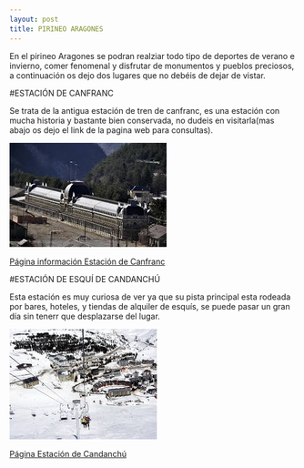 ```yaml
---
layout: post
title: PIRINEO ARAGONES
---
```



En el pirineo Aragones se podran realziar todo tipo de deportes de verano e invierno, comer fenomenal y disfrutar de monumentos y pueblos preciosos, a continuación os dejo dos lugares que no debéis de dejar de vistar.

#ESTACIÓN DE CANFRANC

Se trata de la antigua estación de tren de canfranc, es una estación con mucha historia y bastante bien conservada, no dudeis en visitarla(mas abajo os dejo el link de la pagina web para consultas).

![alt text](https://github.com/FJCM89/FJCM89.github.io/blob/master/images/EstacionCanfranc.jpg "Estación de Canfranc")

[Página información Estación de Canfranc](https://www.canfranc.es/turismo_canfranc_pirineos.php?idRec=5)

#ESTACIÓN DE ESQUÍ DE CANDANCHÚ

Esta estación es muy curiosa de ver ya que su pista principal esta rodeada por bares, hoteles, y tiendas de alquiler de esquís, se puede pasar un gran día sin tenerr que desplazarse del lugar.

![alt text](https://github.com/FJCM89/FJCM89.github.io/blob/master/images/Candanchu.jpg "Candanchú")

[Página Estación de Candanchú](https://www.candanchu.com/)
